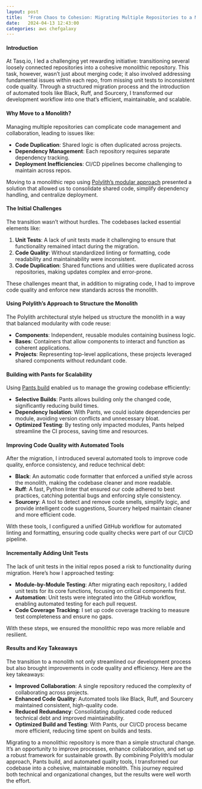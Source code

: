 ```yaml
---
layout: post
title:  "From Chaos to Cohesion: Migrating Multiple Repositories to a Monolithic Architecture"
date:   2024-04-13 12:43:00
categories: aws chefgalaxy
---
```


#### **Introduction**

At Tasq.io, I led a challenging yet rewarding initiative: transitioning several loosely connected repositories into a cohesive monolithic repository. This task, however, wasn’t just about merging code; it also involved addressing fundamental issues within each repo, from missing unit tests to inconsistent code quality. Through a structured migration process and the introduction of automated tools like Black, Ruff, and Sourcery, I transformed our development workflow into one that’s efficient, maintainable, and scalable.


#### **Why Move to a Monolith?**

Managing multiple repositories can complicate code management and collaboration, leading to issues like:
   - **Code Duplication**: Shared logic is often duplicated across projects.
   - **Dependency Management**: Each repository requires separate dependency tracking.
   - **Deployment Inefficiencies**: CI/CD pipelines become challenging to maintain across repos.

Moving to a monolithic repo using [Polylith’s modular approach](https://polylith.gitbook.io/polylith) presented a solution that allowed us to consolidate shared code, simplify dependency handling, and centralize deployment.


#### **The Initial Challenges**

The transition wasn’t without hurdles. The codebases lacked essential elements like:
1. **Unit Tests**: A lack of unit tests made it challenging to ensure that functionality remained intact during the migration.
2. **Code Quality**: Without standardized linting or formatting, code readability and maintainability were inconsistent.
3. **Code Duplication**: Shared functions and utilities were duplicated across repositories, making updates complex and error-prone.

These challenges meant that, in addition to migrating code, I had to improve code quality and enforce new standards across the monolith.


#### **Using Polylith’s Approach to Structure the Monolith**

The Polylith architectural style helped us structure the monolith in a way that balanced modularity with code reuse:
   - **Components**: Independent, reusable modules containing business logic.
   - **Bases**: Containers that allow components to interact and function as coherent applications.
   - **Projects**: Representing top-level applications, these projects leveraged shared components without redundant code.


#### **Building with Pants for Scalability**

Using [Pants build](https://www.pantsbuild.org/) enabled us to manage the growing codebase efficiently:
   - **Selective Builds**: Pants allows building only the changed code, significantly reducing build times.
   - **Dependency Isolation**: With Pants, we could isolate dependencies per module, avoiding version conflicts and unnecessary bloat.
   - **Optimized Testing**: By testing only impacted modules, Pants helped streamline the CI process, saving time and resources.


#### **Improving Code Quality with Automated Tools**

After the migration, I introduced several automated tools to improve code quality, enforce consistency, and reduce technical debt:
   - **Black**: An automatic code formatter that enforced a unified style across the monolith, making the codebase cleaner and more readable.
   - **Ruff**: A fast, Python linter that ensured our code adhered to best practices, catching potential bugs and enforcing style consistency.
   - **Sourcery**: A tool to detect and remove code smells, simplify logic, and provide intelligent code suggestions, Sourcery helped maintain cleaner and more efficient code.

With these tools, I configured a unified GitHub workflow for automated linting and formatting, ensuring code quality checks were part of our CI/CD pipeline.


#### **Incrementally Adding Unit Tests**

The lack of unit tests in the initial repos posed a risk to functionality during migration. Here’s how I approached testing:
   - **Module-by-Module Testing**: After migrating each repository, I added unit tests for its core functions, focusing on critical components first.
   - **Automation**: Unit tests were integrated into the GitHub workflow, enabling automated testing for each pull request.
   - **Code Coverage Tracking**: I set up code coverage tracking to measure test completeness and ensure no gaps.

With these steps, we ensured the monolithic repo was more reliable and resilient.


#### **Results and Key Takeaways**

The transition to a monolith not only streamlined our development process but also brought improvements in code quality and efficiency. Here are the key takeaways:
   - **Improved Collaboration**: A single repository reduced the complexity of collaborating across projects.
   - **Enhanced Code Quality**: Automated tools like Black, Ruff, and Sourcery maintained consistent, high-quality code.
   - **Reduced Redundancy**: Consolidating duplicated code reduced technical debt and improved maintainability.
   - **Optimized Build and Testing**: With Pants, our CI/CD process became more efficient, reducing time spent on builds and tests.



Migrating to a monolithic repository is more than a simple structural change. It’s an opportunity to improve processes, enhance collaboration, and set up a robust framework for sustainable growth. By combining Polylith’s modular approach, Pants build, and automated quality tools, I transformed our codebase into a cohesive, maintainable monolith. This journey required both technical and organizational changes, but the results were well worth the effort.

